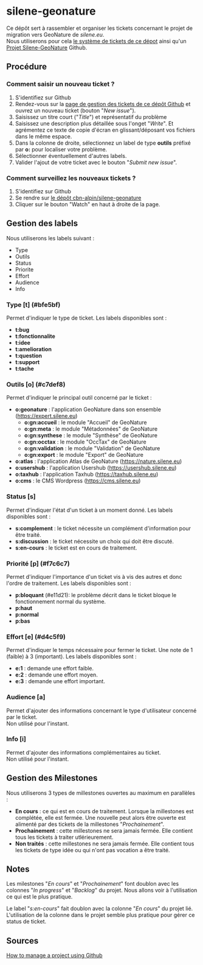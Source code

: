 # silene-geonature
Ce dépôt sert à rassembler et organiser les tickets concernant le projet de migration vers GeoNature de *silene.eu*.  
Nous utiliserons pour cela [le système de tickets de ce dépot](https://github.com/cbn-alpin/silene-geonature/issues) ainsi qu'un [Projet Silene-GeoNature](https://github.com/orgs/cbn-alpin/projects/1) Github.


## Procédure

### Comment saisir un nouveau ticket ?
1. S'identifiez sur Github
1. Rendez-vous sur la [page de gestion des tickets de ce dépôt Github](https://github.com/cbn-alpin/silene-geonature/issues) et ouvrez un nouveau ticket (bouton "*New issue*").
1. Saisissez un titre court ("*Title*") et représentatif du problème
1. Saisissez une description plus détaillée sous l'onget "*Write*". Et agrémentez ce texte de copie d'écran en glissant/déposant vos fichiers dans le même espace.
1. Dans la colonne de droite, sélectionnez un label de type **outils** préfixé par **o:** pour localiser votre problème.
1. Sélectionner éventuellement d'autres labels.
1. Valider l'ajout de votre ticket avec le bouton "*Submit new issue*".

### Comment surveillez les nouveaux tickets ?
1. S'identifiez sur Github
1. Se rendre sur [le dépôt cbn-alpin/silene-geonature](https://github.com/cbn-alpin/silene-geonature)
1. Cliquer sur le bouton "Watch" en haut à droite de la page.


## Gestion des labels

Nous utiliserons les labels suivant :

- Type
- Outils
- Status
- Priorite
- Effort
- Audience
- Info

### Type [t] (#bfe5bf)

Permet d'indiquer le type de ticket.
Les labels disponibles sont :
- **t:bug**
- **t:fonctionnalite**
- **t:idee**
- **t:amelioration**
- **t:question**
- **t:support**
- **t:tache**

### Outils [o] (#c7def8)

Permet d'indiquer le principal outil concerné par le ticket :
- **o:geonature** : l'application GeoNature dans son ensemble (https://expert.silene.eu)
  - **o:gn:accueil** : le module "Accueil" de GeoNature
  - **o:gn:meta** : le module "Métadonnées" de GeoNature
  - **o:gn:synthese** : le module "Synthèse" de GeoNature
  - **o:gn:occtax** : le module "OccTax" de GeoNature
  - **o:gn:validation** : le module "Validation" de GeoNature
  - **o:gn:export** : le module "Export" de GeoNature
- **o:atlas** : l'application Atlas de GeoNature (https://nature.silene.eu)
- **o:usershub** : l'application Usershub (https://usershub.silene.eu)
- **o:taxhub** : l'application Taxhub (https://taxhub.silene.eu)
- **o:cms** : le CMS Wordpress (https://cms.silene.eu)

### Status [s]

Permet d'indiquer l'état d'un ticket à un moment donné.
Les labels disponibles sont :
- **s:complement** : le ticket nécessite un complément d'information pour être traité.
- **s:discussion** : le ticket nécessite un choix qui doit être discuté.
- **s:en-cours** : le ticket est en cours de traitement. 

### Priorité [p] (#f7c6c7)

Permet d'indiquer l'importance d'un ticket vis à vis des autres et donc l'ordre de traitement.
Les labels disponibles sont :
- **p:bloquant** (#e11d21): le problème décrit dans le ticket bloque le fonctionnement normal du système.
- **p:haut**
- **p:normal**
- **p:bas**

### Effort [e] (#d4c5f9)

Permet d'indiquer le temps nécessaire pour fermer le ticket. Une note de 1 (faible) à 3 (important).
Les labels disponibles sont :
- **e:1** : demande une effort faible.
- **e:2** : demande une effort moyen.
- **e:3** : demande une effort important.

### Audience [a]

Permet d'ajouter des informations concernant le type d'utilisateur concerné par le ticket.  
Non utilisé pour l'instant.

### Info [i]

Permet d'ajouter des informations complémentaires au ticket.  
Non utilisé pour l'instant.


## Gestion des Milestones

Nous utiliserons 3 types de millestones ouvertes au maximum en parallèles :

- **En cours** : ce qui est en cours de traitement. Lorsque la millestones est complétée, elle est fermée. Une nouvelle peut alors être ouverte est alimenté par des tickets de la millestones "*Prochainement*".
- **Prochainement** : cette millestones ne sera jamais fermée. Elle contient tous les tickets à traiter utlérieurement.
- **Non traités** : cette millestones ne sera jamais fermée. Elle contient tous les tickets de type idée ou qui n'ont pas vocation a être traité.

## Notes
Les milestones "*En cours*" et "*Prochainement*" font doublon avec les colonnes "*In progress*" et "*Backlog*" du projet. Nous allons voir à l'utilisation ce qui est le plus pratique.

Le label "*s:en-cours*" fait doublon avec la colonne "*En cours*" du projet lié. L'utilisation de la colonne dans le projet semble plus pratique pour gérer ce status de ticket.

## Sources
[How to manage a project using Github](http://blog.zot24.com/how-to-manage-a-project-using-github/)

